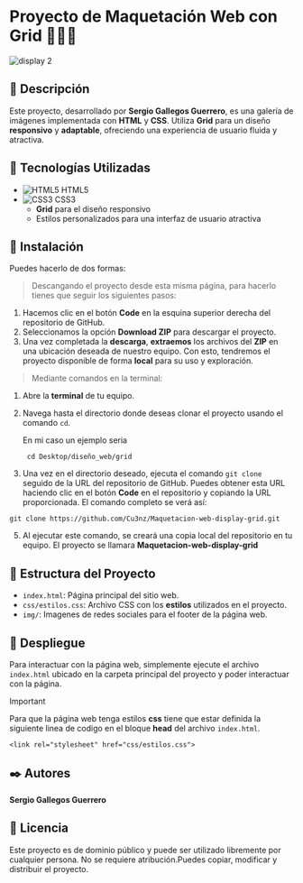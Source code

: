
# Proyecto de Maquetación Web con Grid 🧑🏻‍💻
![display 2](https://lenguajecss.com/css/maquetacion-y-colocacion/grid-css/grid.png)

## 📖 Descripción 
Este proyecto, desarrollado por **Sergio Gallegos Guerrero**, es una galería de imágenes implementada con **HTML** y **CSS**. Utiliza **Grid** para un diseño **responsivo** y **adaptable**, ofreciendo una experiencia de usuario fluida y atractiva.

## 🔨 Tecnologías Utilizadas
- ![HTML5](https://img.shields.io/badge/HTML5-E34F26?style=for-the-badge&logo=html5&logoColor=white) HTML5
- ![CSS3](https://img.shields.io/badge/CSS3-1572B6?style=for-the-badge&logo=css3&logoColor=white) CSS3
  - **Grid** para el diseño responsivo
  - Estilos personalizados para una interfaz de usuario atractiva

## 🔧 Instalación 

Puedes hacerlo de dos formas: 

> Descangando el proyecto desde esta misma página, para hacerlo tienes que seguir los siguientes pasos: 
1. Hacemos clic en el botón **Code** en la esquina superior derecha del repositorio de GitHub.
2. Seleccionamos la opción **Download ZIP** para descargar el proyecto.
3. Una vez completada la **descarga**, **extraemos** los archivos del **ZIP** en una ubicación deseada de nuestro equipo. Con esto, tendremos el proyecto disponible de forma **local** para su uso y exploración.

> Mediante comandos en la terminal:
1. Abre la **terminal** de tu equipo.
2. Navega hasta el directorio donde deseas clonar el proyecto usando el comando `cd`.
   
   En mi caso un ejemplo seria
    ```
     cd Desktop/diseño_web/grid
    ```
4. Una vez en el directorio deseado, ejecuta el comando `git clone` seguido de la URL del repositorio de GitHub. Puedes obtener esta URL haciendo clic en el botón **Code** en el repositorio y copiando la URL proporcionada. El comando completo se verá así:


```
git clone https://github.com/Cu3nz/Maquetacion-web-display-grid.git
```



5.  Al ejecutar este comando, se creará una copia local del repositorio en tu equipo. El proyecto se llamara  **Maquetacion-web-display-grid**

## 📁 Estructura del Proyecto
- `index.html`: Página principal del sitio web. 
- `css/estilos.css`: Archivo CSS con los **estilos** utilizados en el proyecto.
- `img/`: Imagenes de redes sociales para el footer de la página web.


## 🚀 Despliegue 
Para interactuar con la página web, simplemente ejecute el archivo `index.html` ubicado en la carpeta principal del proyecto y poder interactuar con la página. 
>[!IMPORTANT]
>
>Para que la página web tenga estilos **css** tiene que estar definida la siguiente linea de codigo en el bloque **head** del archivo `index.html`. 

```
<link rel="stylesheet" href="css/estilos.css">
```


## ✒️ Autores 
**Sergio Gallegos Guerrero**

## 📄 Licencia

Este proyecto es de dominio público y puede ser utilizado libremente por cualquier persona. No se requiere atribución.Puedes copiar, modificar y  distribuir el proyecto. 






  










